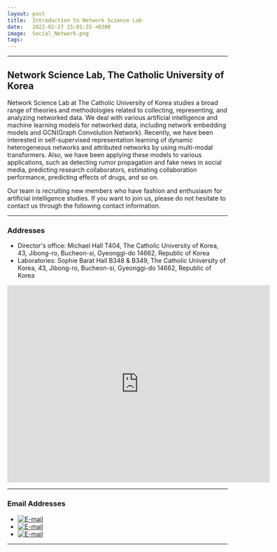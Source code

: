 ```yaml
---
layout: post
title:  Introduction to Network Science Lab 
date:   2022-02-27 15:01:35 +0300
image:  Social_Network.png
tags:   
---
```


***
## Network Science Lab, The Catholic University of Korea

Network Science Lab at The Catholic University of Korea studies a broad range of theories and methodologies related to collecting, representing, and analyzing networked data. We deal with various artificial intelligence and machine learning models for networked data, including network embedding models and GCN(Graph Convolution Network). Recently, we have been interested in self-supervised representation learning of dynamic heterogeneous networks and attributed networks by using multi-modal transformers. Also, we have been applying these models to various applications, such as detecting rumor propagation and fake news in social media, predicting research collaborators, estimating collaboration performance, predicting effects of drugs, and so on.

Our team is recruiting new members who have fashion and enthusiasm for artificial intelligence studies. If you want to join us, please do not hesitate to contact us through the following contact information.

***
### Addresses

* Director's office: Michael Hall T404, The Catholic University of Korea, 43, Jibong-ro, Bucheon-si, Gyeonggi-do 14662, Republic of Korea
* Laboratories: Sophie Barat Hall B348 & B349, The Catholic University of Korea, 43, Jibong-ro, Bucheon-si, Gyeonggi-do 14662, Republic of Korea

<div class="gmap">
  <iframe src="https://www.google.com/maps/embed?pb=!1m18!1m12!1m3!1d791.4723252778355!2d126.80200158589973!3d37.48693857838225!2m3!1f0!2f0!3f0!3m2!1i1024!2i768!4f13.1!3m3!1m2!1s0x357b62c22341bd79%3A0x13730f14a1fc72e!2z6rCA7Yao66at64yA7ZWZ6rWQIOyEseyLrOq1kOyglQ!5e0!3m2!1sko!2skr!4v1651584191104!5m2!1sko!2skr" width="600" height="450" style="border:0;" allowfullscreen="" loading="lazy" referrerpolicy="no-referrer-when-downgrade"></iframe>
</div>

***
### Email Addresses

* [![E-mail](https://img.shields.io/badge/Official-nslab.ai.cuk@gmail.com-0C2E86?style=flat-square&logo=Gmail&logoColor=white)](mailto:nslab.ai.cuk@gmail.com)
* [![E-mail](https://img.shields.io/badge/Director-ojlee@catholic.ac.kr-0C2E86?style=flat-square&logo=Gmail&logoColor=white)](mailto:ojlee@catholic.ac.kr)
* [![E-mail](https://img.shields.io/badge/Lab%20Rep-sarasong4423@gmail.com-0C2E86?style=flat-square&logo=Gmail&logoColor=white)](mailto:sarasong4423@gmail.com)

***


